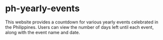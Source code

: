 # ph-yearly-events
This website provides a countdown for various yearly events celebrated in the Philippines. Users can view the number of days left until each event, along with the event name and date. 
